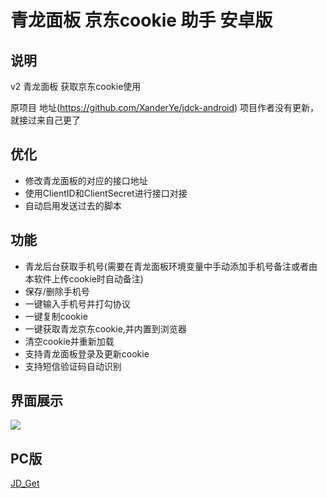 # 青龙面板 京东cookie 助手 安卓版

## 说明
v2
青龙面板 获取京东cookie使用 

原项目 地址(https://github.com/XanderYe/jdck-android) 项目作者没有更新，就接过来自己更了

## 优化
* 修改青龙面板的对应的接口地址
* 使用ClientID和ClientSecret进行接口对接
* 自动启用发送过去的脚本

## 功能
* 青龙后台获取手机号(需要在青龙面板环境变量中手动添加手机号备注或者由本软件上传cookie时自动备注)
* 保存/删除手机号
* 一键输入手机号并打勾协议
* 一键复制cookie
* 一键获取青龙京东cookie,并内置到浏览器
* 清空cookie并重新加载
* 支持青龙面板登录及更新cookie
* 支持短信验证码自动识别

## 界面展示

![](doc/gui.jpg)

## PC版
[JD_Get](https://github.com/yclown/ql_jd_cookie)
